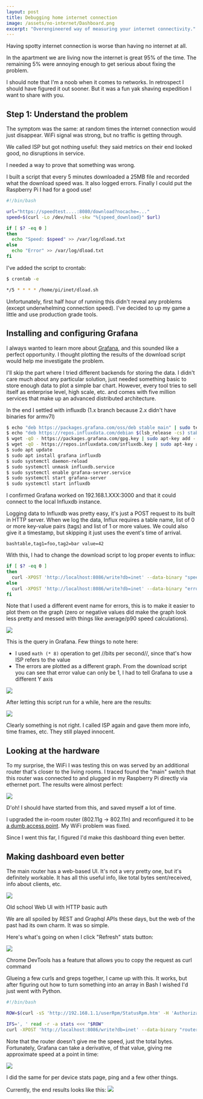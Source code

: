 ```yaml
---
layout: post
title: Debugging home internet connection
image: /assets/no-internet/Dashboard.png
excerpt: "Overengineered way of measuring your internet connectivity."
---
```


Having spotty internet connection is worse than having no internet at all.

In the apartment we are living now the internet is great 95% of the time. The remaining 5% were annoying enough to get serious about fixing the problem.

I should note that I'm a noob when it comes to networks. In retrospect I should have figured it out sooner. But it was a fun yak shaving expedition I want to share with you.

## Step 1: Understand the problem

The symptom was the same: at random times the internet connection would just disappear. WiFi signal was strong, but no traffic is getting through.

We called ISP but got nothing useful: they said metrics on their end looked good, no disruptions in service.

I needed a way to prove that something was wrong.

I built a script that every 5 minutes downloaded a 25MB file and recorded what the download speed was. It also logged errors. Finally I could put the Raspberry Pi I had for a good use!

```bash
#!/bin/bash

url="https://speedtest....:8080/download?nocache=..."
speed=$(curl -Lo /dev/null -skw "%{speed_download}" $url)

if [ $? -eq 0 ]
then
  echo "Speed: $speed" >> /var/log/dload.txt
else
  echo "Error" >> /var/log/dload.txt
fi
```

I've added the script to crontab:

```bash
$ crontab -e

*/5 * * * * /home/pi/inet/dload.sh
```

Unfortunately, first half hour of running this didn't reveal any problems (except underwhelming connection speed). I've decided to up my game a little and use production grade tools.

## Installing and configuring Grafana

I always wanted to learn more about [Grafana](https://grafana.com/), and this sounded like a perfect opportunity. I thought plotting the results of the download script would help me investigate the problem.

I'll skip the part where I tried different backends for storing the data. I didn't care much about any particular solution, just needed something basic to store enough data to plot a simple bar chart. However, every tool tries to sell itself as enterprise level, high scale, etc. and comes with five million services that make up an advanced distributed architecture.

In the end I settled with influxdb (1.x branch because 2.x didn't have binaries for armv7l)

```bash
$ echo "deb https://packages.grafana.com/oss/deb stable main" | sudo tee -a /etc/apt/sources.list.d/grafana.list
$ echo "deb https://repos.influxdata.com/debian $(lsb_release -cs) stable" | sudo tee /etc/apt/sources.list.d/influxdb.list
$ wget -qO - https://packages.grafana.com/gpg.key | sudo apt-key add -
$ wget -qO - https://repos.influxdata.com/influxdb.key | sudo apt-key add -
$ sudo apt update
$ sudo apt install grafana influxdb
$ sudo systemctl daemon-reload
$ sudo systemctl unmask influxdb.service
$ sudo systemctl enable grafana-server.service
$ sudo systemctl start grafana-server
$ sudo systemctl start influxdb
```

I confirmed Grafana worked on 192.168.1.XXX:3000 and that it could connect to the local Influxdb instance.

Logging data to Influxdb was pretty easy, it's just a POST request to its built in HTTP server. When we log the data, Influx requires a table name, list of 0 or more key-value pairs (tags) and list of 1 or more values. We could also give it a timestamp, but skipping it just uses the event's time of arrival.

`bashtable,tag1=foo,tag2=bar value=42`

With this, I had to change the download script to log proper events to influx:

```bash
if [ $? -eq 0 ]
then
  curl -XPOST 'http://localhost:8086/write?db=inet' --data-binary "speed dl_bps=${speed}"
else
  curl -XPOST 'http://localhost:8086/write?db=inet' --data-binary "error value=1"
fi
```

Note that I used a different event name for errors, this is to make it easier to plot them on the graph (zero or negative values did make the graph look less pretty and messed with things like average/p90 speed calculations).

![](/assets/no-internet/Grafana-Query2.png)

This is the query in Grafana. Few things to note here:

- I used `math (* 8)` operation to get //bits per second//, since that's how ISP refers to the value
- The errors are plotted as a different graph. From the download script you can see that error value can only be 1, I had to tell Grafana to use a different Y axis

![](/assets/no-internet/Different-Y-Axis.png)

After letting this script run for a while, here are the results:

![](/assets/no-internet/Bingo.png)

Clearly something is not right. I called ISP again and gave them more info, time frames, etc. They still played innocent.

## Looking at the hardware

To my surprise, the WiFi I was testing this on was served by an additional router that's closer to the living rooms. I traced found the "main" switch that this router was connected to and plugged in my Raspberry Pi directly via ethernet port. The results were almost perfect:

![](/assets/no-internet/Perfect.png)

D'oh! I should have started from this, and saved myself a lot of time.

I upgraded the in-room router (802.11g → 802.11n) and reconfigured it to be [a dumb access point](https://openwrt.org/docs/guide-user/network/wifi/dumbap). My WiFi problem was fixed.

Since I went this far, I figured I'd make this dashboard thing even better.

## Making dashboard even better

The main router has a web-based UI. It's not a very pretty one, but it's definitely workable. It has all this useful info, like total bytes sent/received, info about clients, etc.

![](/assets/no-internet/Router-Web-UI.png)

Old school Web UI with HTTP basic auth

We are all spoiled by REST and Graphql APIs these days, but the web of the past had its own charm. It was so simple.

Here's what's going on when I click "Refresh" stats button:

![](/assets/no-internet/Router-Request.png)

Chrome DevTools has a feature that allows you to copy the request as curl command

Glueing a few curls and greps together, I came up with this. It works, but after figuring out how to turn something into an array in Bash I wished I'd just went with Python.

```bash
#!/bin/bash

ROW=$(curl -sS 'http://192.168.1.1/userRpm/StatusRpm.htm' -H 'Authorization: Basic aHR0cHM6Ly9jdXR0Lmx5L3Z0aG1TaGE=' -H 'Accept: text/html' | grep 'var statistList = new Array' -A 1 | tail -n 1)

IFS=', ' read -r -a stats <<< "$ROW"
curl -XPOST 'http://localhost:8086/write?db=inet' --data-binary "router_stats bytes_received=${stats[0]},bytes_sent=${stats[1]},packets_received=${stats[2]},packets_sent=${stats[3]}"
```

Note that the router doesn't give me the speed, just the total bytes. Fortunately, Grafana can take a derivative, of that value, giving me approximate speed at a point in time:

![](/assets/no-internet/Screen-Shot-2020-03-16-at-8.31.02-AM.png)

I did the same for per device stats page, ping and a few other things.

Currently, the end results looks like this:
![](/assets/no-internet/Dashboard.png)
